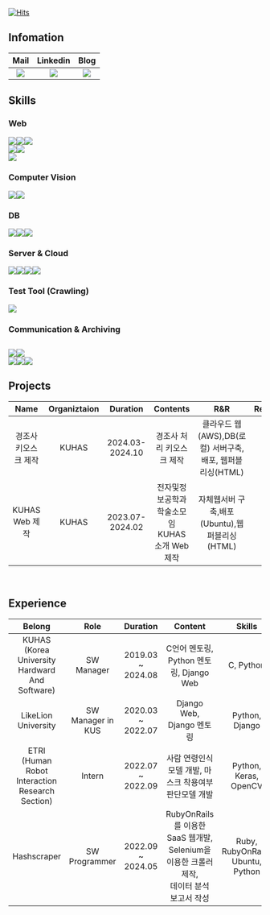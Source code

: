 [![Hits](https://hits.seeyoufarm.com/api/count/incr/badge.svg?url=https%3A%2F%2Fgithub.com%2Fjohn9803&count_bg=%2360BDEB&title_bg=%23131212&icon=&icon_color=%23E7E7E7&title=Hits%21&edge_flat=false)](https://hits.seeyoufarm.com)



##   Infomation  ##
|                                                         **Mail**                                                         | **Linkedin** | **Blog** |
|:------------------------------------------------------------------------------------------------------------------------:| :---: |:--------:|
| <img src="https://img.shields.io/badge/salvatoreis200@gmail.com-EA4335?style=for-the-badge&logo=gmail&logoColor=white"/> | [<img src="https://img.shields.io/badge/Linkedin-0A66C2?style=for-the-badge&logo=linkedin&logoColor=white"/>](https://www.linkedin.com/in/salvatoreis200)|  [<img src="https://img.shields.io/badge/tistory-000000?style=for-the-badge&logo=tistory&logoColor=white"/>](https://salvatoreis200.tistory.com)  |




##  Skills  ##
### Web
<img src="https://img.shields.io/badge/rubyonrails-CC0000?style=for-the-badge&logo=RubyOnRails&logoColor=lightred"/><img src="https://img.shields.io/badge/Django-092E20?style=for-the-badge&logo=Django&logoColor=white"/><img src="https://img.shields.io/badge/Spring Boot-6DB33F?style=for-the-badge&logo=SpringBoot&logoColor=white"/>
<br>
<img src="https://img.shields.io/badge/html-E34F26?style=for-the-badge&logo=html5&logoColor=white"/><img src="https://img.shields.io/badge/StyleSheet-1572B6?style=for-the-badge&logo=CSS3&logoColor=white"/>
<br>
<img src="https://img.shields.io/badge/sidekiq-B1003E?style=for-the-badge&logo=sidekiq&logoColor=white"/>


### Computer Vision
<img src="https://img.shields.io/badge/Keras-D00000?style=for-the-badge&logo=Keras&logoColor=white"/><img src="https://img.shields.io/badge/opencv-5C3EE8?style=for-the-badge&logo=opencv&logoColor=white"/>  


### DB
<img src="https://img.shields.io/badge/mysql-4479A1?style=for-the-badge&logo=mysql&logoColor=white"/><img src="https://img.shields.io/badge/redis-FF4438?style=for-the-badge&logo=redis&logoColor=white"/><img src="https://img.shields.io/badge/postgresql-4169E1?style=for-the-badge&logo=postgresql&logoColor=white"/>  

### Server & Cloud
<img src="https://img.shields.io/badge/ubuntu-E95420?style=for-the-badge&logo=ubuntu&logoColor=white"/><img src="https://img.shields.io/badge/amazon ec2-FF9900?style=for-the-badge&logo=amazon ec2&logoColor=white"/><img src="https://img.shields.io/badge/nginx-009639?style=for-the-badge&logo=nginx&logoColor=white"/><img src="https://img.shields.io/badge/docker-2496ED?style=for-the-badge&logo=docker&logoColor=white"/>  

### Test Tool (Crawling)
<img src="https://img.shields.io/badge/selenium-43B02A?style=for-the-badge&logo=selenium&logoColor=white"/>

### Communication & Archiving
<img src="https://img.shields.io/badge/discord-5865F2?style=for-the-badge&logo=discord&logoColor=white"/><img src="https://img.shields.io/badge/slack-4A154B?style=for-the-badge&logo=slack&logoColor=white"/>
<br>
<img src="https://img.shields.io/badge/notion-000000?style=for-the-badge&logo=notion&logoColor=white"/><img src="https://img.shields.io/badge/obsidian-7C3AED?style=for-the-badge&logo=obsidian&logoColor=white"/><img src="https://img.shields.io/badge/tistory-000000?style=for-the-badge&logo=tistory&logoColor=white"/>
<br> 
---

## Projects
|       Name       | Organiztaion |    Duration     |              Contents              |                     R&R                      |                                                                                                       Reference                                                                                                       | 
|:----------------:|:------------:|:---------------:|:----------------------------------:|:--------------------------------------------:|:---------------------------------------------------------------------------------------------------------------------------------------------------------------------------------------------------------------------:|
|   경조사 키오스크 제작    |    KUHAS     | 2024.03-2024.10 |           경조사 처리 키오스크 제작           | 클라우드 웹(AWS),DB(로컬) 서버구축,<br> 배포, 웹퍼블리싱(HTML) |   [웹링크](https://withyou.salvatoreis200.com)<br> [<img src="https://img.shields.io/badge/github-181717?style=for-the-badge&logo=github&logoColor=lightred"/>](https://github.com/KuhasSoftworks/family_event_kiosk)    |
| KUHAS <br>Web 제작 |    KUHAS     | 2023.07-2024.02 | 전자및정보공학과 학술소모임 KUHAS<br> 소개 Web 제작 |       자체웹서버 구축,배포(Ubuntu),웹퍼블리싱(HTML)        | [웹링크](https://kuhas.korea.ac.kr/)<br>  [<img src="https://img.shields.io/badge/github-181717?style=for-the-badge&logo=github&logoColor=lightred"/>](https://github.com/KuhasSoftworks/23_kuhas_landing/tree/frontend) |

<br>

## Experience ##
|                   **Belong**                    |     **Role**      |   **Duration**    |                                **Content**                                |            **Skills**             |
|:-----------------------------------------------:|:-----------------:|:-----------------:|:-------------------------------------------------------------------------:|:---------------------------------:|
| KUHAS (Korea University Hardward And Software)  |    SW Manager     | 2019.03 ~ 2024.08 |                      C언어 멘토링, Python 멘토링, Django Web                      |             C, Python             |
|               LikeLion University               | SW Manager in KUS | 2020.03 ~ 2022.07 |                          Django Web, Django 멘토링                           |          Python, Django           |
| ETRI (Human Robot Interaction Research Section) |      Intern       | 2022.07 ~ 2022.09 |                      사람 연령인식모델 개발, 마스크 착용여부 판단모델 개발                       |       Python, Keras, OpenCV       |
|                   Hashscraper                   |   SW Programmer   | 2022.09 ~ 2024.05 | RubyOnRails를 이용한 SaaS 웹개발, <br>  Selenium을 이용한 크롤러 제작, <br> 데이터 분석 보고서 작성 | Ruby, RubyOnRails, Ubuntu, Python |



